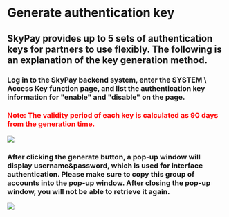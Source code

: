 # Generate authentication key

## SkyPay provides up to 5 sets of authentication keys for partners to use flexibly. The following is an explanation of the key generation method.
### Log in to the SkyPay backend system, enter the SYSTEM \ Access Key function page, and list the authentication key information for "enable" and "disable" on the page.
### <font color  = red >Note: The validity period of each key is calculated as 90 days from the generation time.</font>

![](/key.png)


### After clicking the generate button, a pop-up window will display username&password, which is used for interface authentication. Please make sure to copy this group of accounts into the pop-up window. After closing the pop-up window, you will not be able to retrieve it again.

![](/makekey.png)